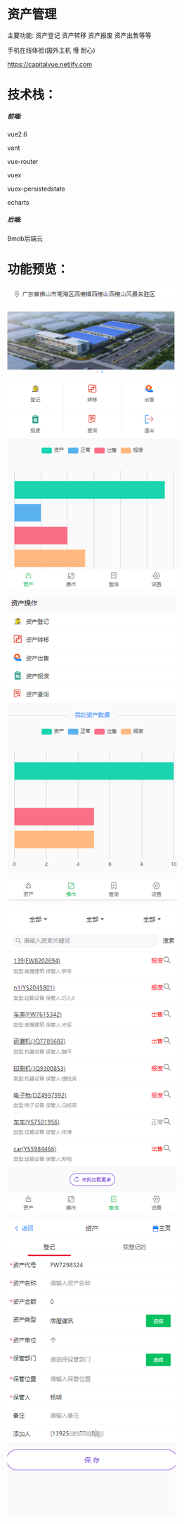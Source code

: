 # 资产管理

主要功能: 资产登记 资产转移 资产报废 资产出售等等



手机在线体验(国外主机 慢 耐心)   

https://capitalvue.netlify.com   





# 技术栈：

##### 前端:

vue2.6

vant

vue-router

vuex 

vuex-persistedstate

echarts



##### 后端:

Bmob后端云 







# 功能预览：

![](mdresourcefile/11.png) 



![](mdresourcefile/22.png) 

![](mdresourcefile/33.png) 



![](mdresourcefile/44.png) 

